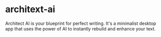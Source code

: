 # architext-ai

Architect AI is your blueprint for perfect writing. It's a minimalist desktop app that uses the power of AI to instantly rebuild and enhance your text.
